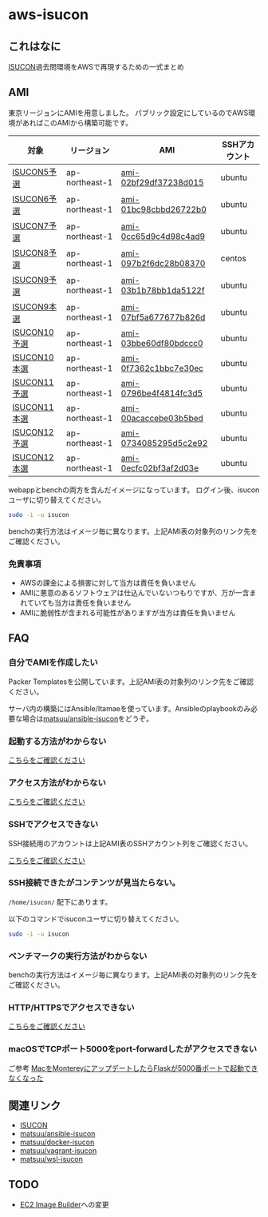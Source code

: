 # aws-isucon

## これはなに

[ISUCON](https://isucon.net)過去問環境をAWSで再現するための一式まとめ

## AMI

東京リージョンにAMIを用意しました。
パブリック設定にしているのでAWS環境があればこのAMIから構築可能です。

| 対象 | リージョン | AMI | SSHアカウント |
| --- | --- | --- | --- |
| [ISUCON5予選](https://github.com/matsuu/aws-isucon/tree/main/isucon5-qualify)   | ap-northeast-1 | [ami-02bf29df37238d015](https://console.aws.amazon.com/ec2/home?region=ap-northeast-1#ImageDetails:imageId=ami-02bf29df37238d015) | ubuntu |
| [ISUCON6予選](https://github.com/matsuu/aws-isucon/tree/main/isucon6-qualify)   | ap-northeast-1 | [ami-01bc98cbbd26722b0](https://console.aws.amazon.com/ec2/home?region=ap-northeast-1#ImageDetails:imageId=ami-01bc98cbbd26722b0) | ubuntu |
| [ISUCON7予選](https://github.com/matsuu/aws-isucon/tree/main/isucon7-qualify)   | ap-northeast-1 | [ami-0cc65d9c4d98c4ad9](https://console.aws.amazon.com/ec2/home?region=ap-northeast-1#ImageDetails:imageId=ami-0cc65d9c4d98c4ad9) | ubuntu |
| [ISUCON8予選](https://github.com/matsuu/aws-isucon/tree/main/isucon8-qualify)   | ap-northeast-1 | [ami-097b2f6dc28b08370](https://console.aws.amazon.com/ec2/home?region=ap-northeast-1#ImageDetails:imageId=ami-097b2f6dc28b08370) | centos |
| [ISUCON9予選](https://github.com/matsuu/aws-isucon/tree/main/isucon9-qualify)   | ap-northeast-1 | [ami-03b1b78bb1da5122f](https://console.aws.amazon.com/ec2/home?region=ap-northeast-1#ImageDetails:imageId=ami-03b1b78bb1da5122f) | ubuntu |
| [ISUCON9本選](https://github.com/matsuu/aws-isucon/tree/main/isucon9-final)     | ap-northeast-1 | [ami-07bf5a677677b826d](https://console.aws.amazon.com/ec2/home?region=ap-northeast-1#ImageDetails:imageId=ami-07bf5a677677b826d) | ubuntu |
| [ISUCON10予選](https://github.com/matsuu/aws-isucon/tree/main/isucon10-qualify) | ap-northeast-1 | [ami-03bbe60df80bdccc0](https://console.aws.amazon.com/ec2/home?region=ap-northeast-1#ImageDetails:imageId=ami-03bbe60df80bdccc0) | ubuntu |
| [ISUCON10本選](https://github.com/matsuu/aws-isucon/tree/main/isucon10-final)   | ap-northeast-1 | [ami-0f7362c1bbc7e30ec](https://console.aws.amazon.com/ec2/home?region=ap-northeast-1#ImageDetails:imageId=ami-0f7362c1bbc7e30ec) | ubuntu |
| [ISUCON11予選](https://github.com/matsuu/aws-isucon/tree/main/isucon11-qualify) | ap-northeast-1 | [ami-0796be4f4814fc3d5](https://console.aws.amazon.com/ec2/home?region=ap-northeast-1#ImageDetails:imageId=ami-0796be4f4814fc3d5) | ubuntu |
| [ISUCON11本選](https://github.com/matsuu/aws-isucon/tree/main/isucon11-final)   | ap-northeast-1 | [ami-00acaccebe03b5bed](https://console.aws.amazon.com/ec2/home?region=ap-northeast-1#ImageDetails:imageId=ami-00acaccebe03b5bed) | ubuntu |
| [ISUCON12予選](https://github.com/matsuu/aws-isucon/tree/main/isucon12-qualify) | ap-northeast-1 | [ami-0734085295d5c2e92](https://console.aws.amazon.com/ec2/home?region=ap-northeast-1#ImageDetails:imageId=ami-0734085295d5c2e92) | ubuntu |
| [ISUCON12本選](https://github.com/matsuu/aws-isucon/tree/main/isucon12-final)   | ap-northeast-1 | [ami-0ecfc02bf3af2d03e](https://console.aws.amazon.com/ec2/home?region=ap-northeast-1#ImageDetails:imageId=ami-0ecfc02bf3af2d03e) | ubuntu |

webappとbenchの両方を含んだイメージになっています。
ログイン後、isuconユーザに切り替えてください。

```sh
sudo -i -u isucon
```

benchの実行方法はイメージ毎に異なります。上記AMI表の対象列のリンク先をご確認ください。

### 免責事項

* AWSの課金による損害に対して当方は責任を負いません
* AMIに悪意のあるソフトウェアは仕込んでいないつもりですが、万が一含まれていても当方は責任を負いません
* AMIに脆弱性が含まれる可能性がありますが当方は責任を負いません

## FAQ

### 自分でAMIを作成したい

Packer Templatesを公開しています。上記AMI表の対象列のリンク先をご確認ください。

サーバ内の構築にはAnsible/Itamaeを使っています。Ansibleのplaybookのみ必要な場合は[matsuu/ansible-isucon](https://github.com/matsuu/ansible-isucon)をどうぞ。

### 起動する方法がわからない

[こちらをご確認ください](https://aws.amazon.com/jp/premiumsupport/knowledge-center/launch-instance-custom-ami/)

### アクセス方法がわからない

[こちらをご確認ください](https://docs.aws.amazon.com/ja_jp/AWSEC2/latest/UserGuide/AccessingInstancesLinux.html)

### SSHでアクセスできない

SSH接続用のアカウントは上記AMI表のSSHアカウント列をご確認ください。

[こちらをご確認ください](https://aws.amazon.com/jp/premiumsupport/knowledge-center/ec2-linux-resolve-ssh-connection-errors/)

### SSH接続できたがコンテンツが見当たらない。

`/home/isucon/` 配下にあります。

以下のコマンドでisuconユーザに切り替えてください。

```sh
sudo -i -u isucon
```

### ベンチマークの実行方法がわからない

benchの実行方法はイメージ毎に異なります。上記AMI表の対象列のリンク先をご確認ください。

### HTTP/HTTPSでアクセスできない

[こちらをご確認ください](https://aws.amazon.com/jp/premiumsupport/knowledge-center/connect-http-https-ec2/)

### macOSでTCPポート5000をport-forwardしたがアクセスできない

ご参考 [MacをMontereyにアップデートしたらFlaskが5000番ポートで起動できなくなった](https://www.keisuke69.net/entry/2021/10/29/012608)

## 関連リンク

* [ISUCON](https://isucon.net/)
* [matsuu/ansible-isucon](https://github.com/matsuu/ansible-isucon)
* [matsuu/docker-isucon](https://github.com/matsuu/docker-isucon)
* [matsuu/vagrant-isucon](https://github.com/matsuu/vagrant-isucon)
* [matsuu/wsl-isucon](https://github.com/matsuu/wsl-isucon)

## TODO

* [EC2 Image Builder](https://aws.amazon.com/jp/image-builder/)への変更
